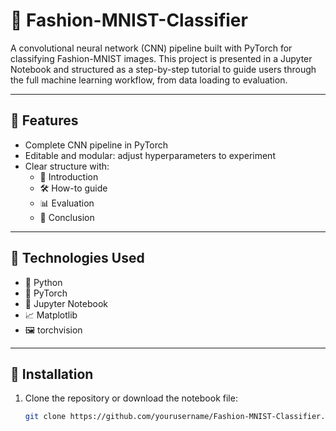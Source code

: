 # 🧠 Fashion-MNIST-Classifier

A convolutional neural network (CNN) pipeline built with PyTorch for classifying Fashion-MNIST images. This project is presented in a Jupyter Notebook and structured as a step-by-step tutorial to guide users through the full machine learning workflow, from data loading to evaluation.

---

## 📌 Features

- Complete CNN pipeline in PyTorch
- Editable and modular: adjust hyperparameters to experiment
- Clear structure with:
  - 📖 Introduction
  - 🛠️ How-to guide
  - 📊 Evaluation
  - 🧾 Conclusion

---

## 🧪 Technologies Used

- 🐍 Python  
- 🔦 PyTorch  
- 📓 Jupyter Notebook  
- 📈 Matplotlib  
- 🖼️ torchvision  

---

## 🚀 Installation

1. Clone the repository or download the notebook file:
   ```bash
   git clone https://github.com/yourusername/Fashion-MNIST-Classifier.git
